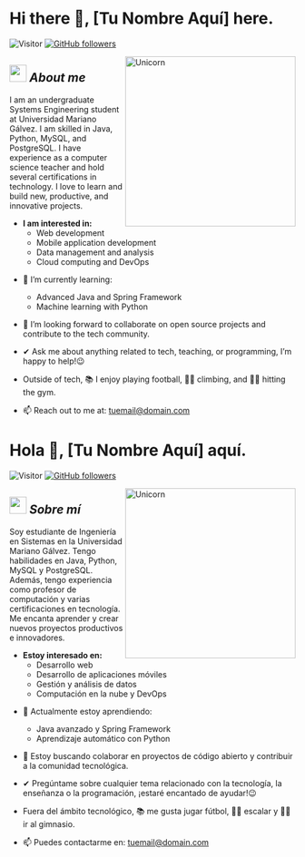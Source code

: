 # Hi there 👋, [Tu Nombre Aquí] here. 
![Visitor](https://visitor-badge.laobi.icu/badge?page_id=TuUsuario.github.repoName) [![GitHub followers](https://img.shields.io/github/followers/TuUsuario.svg?style=social&label=Follow)](https://github.com/TuUsuario?tab=followers)<br/>

<!--
**TuUsuario/TuUsuario** is a ✨ _special_ ✨ repository because its `README.md` (this file) appears on your GitHub profile.
-->

<img align="right" width=300px alt="Unicorn" src="https://c.tenor.com/GN73MKBawZYAAAAi/busy-cute.gif" />

## <img src="https://media.giphy.com/media/ObNTw8Uzwy6KQ/giphy.gif" width="30px">&nbsp;***About me***

I am an undergraduate Systems Engineering student at Universidad Mariano Gálvez. I am skilled in Java, Python, MySQL, and PostgreSQL. I have experience as a computer science teacher and hold several certifications in technology. I love to learn and build new, productive, and innovative projects.

* **I am interested in:**
  - Web development
  - Mobile application development
  - Data management and analysis
  - Cloud computing and DevOps

- 🌱 I’m currently learning:
  - Advanced Java and Spring Framework
  - Machine learning with Python

- 👯 I’m looking forward to collaborate on open source projects and contribute to the tech community.
- ✔ Ask me about anything related to tech, teaching, or programming, I’m happy to help!😉<br>
- Outside of tech, 📚 I enjoy playing football, 🧗‍♂️ climbing, and 🏋️‍♂️ hitting the gym.

- 📫 Reach out to me at: <a href="tuemail@domain.com">tuemail@domain.com</a>
# Hola 👋, [Tu Nombre Aquí] aquí. 
![Visitor](https://visitor-badge.laobi.icu/badge?page_id=TuUsuario.github.repoName) [![GitHub followers](https://img.shields.io/github/followers/TuUsuario.svg?style=social&label=Follow)](https://github.com/TuUsuario?tab=followers)<br/>

<!--
**TuUsuario/TuUsuario** es un repositorio ✨ _especial_ ✨ porque su archivo `README.md` (este archivo) aparece en tu perfil de GitHub.
-->

<img align="right" width=300px alt="Unicorn" src="https://c.tenor.com/GN73MKBawZYAAAAi/busy-cute.gif" />

## <img src="https://media.giphy.com/media/ObNTw8Uzwy6KQ/giphy.gif" width="30px">&nbsp;***Sobre mí***

Soy estudiante de Ingeniería en Sistemas en la Universidad Mariano Gálvez. Tengo habilidades en Java, Python, MySQL y PostgreSQL. Además, tengo experiencia como profesor de computación y varias certificaciones en tecnología. Me encanta aprender y crear nuevos proyectos productivos e innovadores.

* **Estoy interesado en:**
  - Desarrollo web
  - Desarrollo de aplicaciones móviles
  - Gestión y análisis de datos
  - Computación en la nube y DevOps

- 🌱 Actualmente estoy aprendiendo:
  - Java avanzado y Spring Framework
  - Aprendizaje automático con Python

- 👯 Estoy buscando colaborar en proyectos de código abierto y contribuir a la comunidad tecnológica.
- ✔ Pregúntame sobre cualquier tema relacionado con la tecnología, la enseñanza o la programación, ¡estaré encantado de ayudar!😉<br>
- Fuera del ámbito tecnológico, 📚 me gusta jugar fútbol, 🧗‍♂️ escalar y 🏋️‍♂️ ir al gimnasio.

- 📫 Puedes contactarme en: <a href="tuemail@domain.com">tuemail@domain.com</a>
